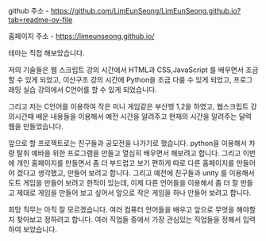 github 주소 - https://github.com/LimEunSeong/LimEunSeong.github.io?tab=readme-ov-file

홈페이지 주소 - https://limeunseong.github.io/

테마는 직접 해보았습니다.

저의 기술들은 웹 스크립트 강의 시간에서 HTML과 CSS,JavaScript 를 배우면서 조금 할 수 있게 되었고, 이산구조 강의 시간에 Python을 조금 다룰 수 있게 되었고, 프로그래밍 실습 강의에서 C언어를 할 수 있게 되었습니다.

그리고 저는 C언어를 이용하여 작은 미니 게임같은 부산헹 1,2을 하였고, 웹스크립트 강의시간때 배운 내용들을 이용해서 예전 시간을 알려주고 현재의 시간을 알려주는 달력 웹을 만들었습니다.

앞으로 할 프로젝트로는 친구들과 공모전을 나가기로 했습니다. python을 이용해서 차량 탈취 예바을 위한 프로그램을 만들고 열심히 배우면서 해보려고 합니다. 그리고 이번에 개인 홈페이지를 만들면서 좀 더 부드럽고 보기 편하게 따로 다른 홈페이지를 만들어야 겠다고 생각했고, 만들어 보려고 합니다. 그리고 예전에 친구들과 unity 를 이용해서 도트 게임을 만들어 보려고 한적이 있는데, 이제 다른 언어들을 이용해서 좀 더 잘 만들고 제대로 게임을 만들어 보고 싶어서 앞으로 작은 게임을 하나 만들어 보려고 합니다.

희망 직무는 아직 잘 모르겠습니다. 여러 컴퓨터 언어들을 배우고 앞으로 무엇을 해야할지 찾아보고 정하려고 합니다. 여러 직업들 중에서 가장 관심있는 직업들을 정해서 입력하여 보았습니다.
